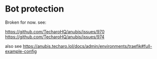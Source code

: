 # Bot protection

Broken for now. see:

https://github.com/TecharoHQ/anubis/issues/970
https://github.com/TecharoHQ/anubis/issues/974

also see
https://anubis.techaro.lol/docs/admin/environments/traefik#full-example-config

